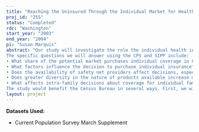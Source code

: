 ```yaml
---
title: "Reaching the Uninsured Through the Individual Market for Health Insurance"
proj_id: "255"
status: "Completed"
rdc: "Washington"
start_year: "2003"
end_year: "2004"
pi: "Susan Marquis"
abstract: "Our study will investigate the role the individual health insurance market in California plays in covering the population. It will examine the objective factors, motivations, and attitudes that influence consumers’ decisions to participate in the individual market; how changes in price, benefits design, and public policies would affect that role and the number of uninsured; how purchasers of coverage decide among the plans available to them; and patterns of entry and exit from the individual market for health insurance. We propose to use pooled cross-section and time-series data from two Census surveys—the March Current Population Survey (years 1996 through 2001) and the 1996 SIPP panel—to study decisions to purchase insurance by the potential market in California.
The specific questions we will answer using the CPS and SIPP include:
• What share of the potential market purchases individual coverage in California? How does this vary among important population subgroups?
• What factors influence the decision to purchase individual insurance? Specifically, what is the role of variables that might be affected by factors such as price, nature and number of products available?
• Does the availability of safety net providers affect decisions, especially of the near poor? Is there health selection in participation?
• Does greater diversity in the nature of products available increase market segmentation and alter the health risks participating in the market?
• What affects intra-family decisions about coverage for individual family members?
The study would benefit the Census Bureau in several ways. First, we will increase the utility of the Census data by using it to address important health care issues that we expect will help inform the decision making progress. In addition, to providing estimates of important behavioral relationships in the population, the analysis will yield important descriptive information about those who purchase in the individual insurance market. Second, we will be estimating models using multiple household surveys. Similarities or differences in modeling results will yield information about the reliability and validity of measures from the various surveys. In addition, we have administrative data from insurers in California that we can use to help assess the validity of survey measures. (For example, we can compare average duration of coverage measured in the SIPP panel with duration from administrative records. Any restricted administrative data from participating insurers will be analyzed outside of the Census data center.) Finally, our project statistician is developing ways of combining nonlinear regressions analyses from multiple household surveys that could be used by other researchers."
layout: project
---
```


**Datasets Used:**

  - Current Population Survey March Supplement 

